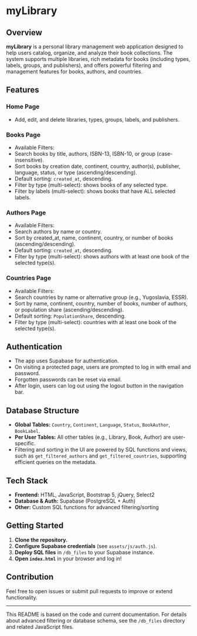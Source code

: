 # myLibrary

## Overview

**myLibrary** is a personal library management web application designed to help users catalog, organize, and analyze their book collections. The system supports multiple libraries, rich metadata for books (including types, labels, groups, and publishers), and offers powerful filtering and management features for books, authors, and countries.

## Features

### Home Page
- Add, edit, and delete libraries, types, groups, labels, and publishers.

### Books Page
- Available Filters:
- Search books by title, authors, ISBN-13, ISBN-10, or group (case-insensitive).
- Sort books by creation date, continent, country, author(s), publisher, language, status, or type (ascending/descending).
- Default sorting: `created_at`, descending.
- Filter by type (multi-select): shows books of any selected type.
- Filter by labels (multi-select): shows books that have ALL selected labels.

### Authors Page
- Available Filters:
- Search authors by name or country.
- Sort by created_at, name, continent, country, or number of books (ascending/descending).
- Default sorting: `created_at`, descending.
- Filter by type (multi-select): shows authors with at least one book of the selected type(s).

### Countries Page
- Available Filters:
- Search countries by name or alternative group (e.g., Yugoslavia, ESSR).
- Sort by name, continent, country, number of books, number of authors, or population share (ascending/descending).
- Default sorting: `PopulationShare`, descending.
- Filter by type (multi-select): countries with at least one book of the selected type(s).

## Authentication
- The app uses Supabase for authentication.
- On visiting a protected page, users are prompted to log in with email and password.
- Forgotten passwords can be reset via email.
- After login, users can log out using the logout button in the navigation bar.

## Database Structure

- **Global Tables:** `Country`, `Continent`, `Language`, `Status`, `BookAuthor`, `BookLabel`.
- **Per User Tables:** All other tables (e.g., Library, Book, Author) are user-specific.
- Filtering and sorting in the UI are powered by SQL functions and views, such as `get_filtered_authors` and `get_filtered_countries`, supporting efficient queries on the metadata.

## Tech Stack

- **Frontend:** HTML, JavaScript, Bootstrap 5, jQuery, Select2
- **Database & Auth:** Supabase (PostgreSQL + Auth)
- **Other:** Custom SQL functions for advanced filtering/sorting

## Getting Started

1. **Clone the repository.**
2. **Configure Supabase credentials** (see `assets/js/auth.js`).
3. **Deploy SQL files** in `/db_files` to your Supabase instance.
4. **Open `index.html`** in your browser and log in!

## Contribution

Feel free to open issues or submit pull requests to improve or extend functionality.

---
This README is based on the code and current documentation. For details about advanced filtering or database schema, see the `/db_files` directory and related JavaScript files.